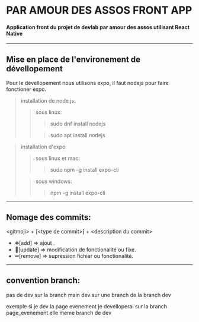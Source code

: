 # PAR AMOUR DES ASSOS FRONT APP
#### Application front du projet de devlab par amour des assos utilisant React Native


___
## Mise en place de l'environement de dévellopement
Pour le dévellopement nous utilisons expo, il faut nodejs pour faire fonctioner expo.

> installation de node js:
>> sous linux: 
>>>sudo dnf install nodejs
>>
>>>sudo apt install nodejs 


> installation d'expo:
>> sous linux et mac:
>>>sudo npm -g install expo-cli
> 
>> sous windows:
>>>npm -g install expo-cli  


___

## Nomage des commits:

\<gitmoji\> + [\<type de commit\>] + \<description du commit\>

* :heavy_plus_sign:[add] => ajout .
* :hammer:[update] => modification de fonctionalité ou fixe.
* :heavy_minus_sign:[remove] => supression fichier ou fonctionalité.

___

## convention branch:

pas de dev sur la branch main
dev sur une branch de la branch dev 

exemple si je dev la page evenement je develloperai sur la branch page_evenement elle meme branch de dev